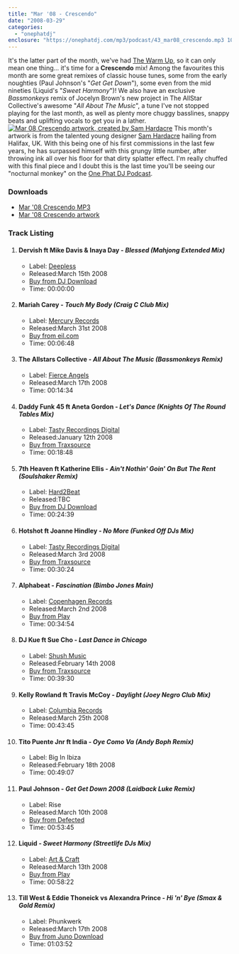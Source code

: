 ```yaml
---
title: "Mar '08 - Crescendo"
date: "2008-03-29"
categories: 
  - "onephatdj"
enclosure: "https://onephatdj.com/mp3/podcast/43_mar08_crescendo.mp3 102952250 audio/mpeg "
---
```


It's the latter part of the month, we've had [The Warm Up](https://www.simonjobling.com/blog/2008/mar08-the-warm-up), so it can only mean one thing... it's time for a **Crescendo** mix! Among the favourites this month are some great remixes of classic house tunes, some from the early noughties (Paul Johnson's "_Get Get Down_"), some even from the mid nineties (Liquid's "_Sweet Harmony_")! We also have an exclusive _Bassmonkeys_ remix of Jocelyn Brown's new project in The AllStar Collective's awesome "_All About The Music_", a tune I've not stopped playing for the last month, as well as plenty more chuggy basslines, snappy beats and uplifting vocals to get you in a lather. [![Mar 08 Crescendo artwork, created by Sam Hardacre](https://farm4.static.flickr.com/3074/2349823808_1987875d92.jpg?v=0 "Mar 08 Crescendo artwork, created by Sam Hardacre")](https://www.flickr.com/photos/peelhere/2349823808/ "Full details of the Mar 08 Crescendo artwork on Flickr") This month's artwork is from the talented young designer [Sam Hardacre](https://www.nocturnalmonkey.com/) hailing from Halifax, UK. With this being one of his first commissions in the last few years, he has surpassed himself with this grungy little number, after throwing ink all over his floor for that dirty splatter effect. I'm really chuffed with this final piece and I doubt this is the last time you'll be seeing our "nocturnal monkey" on the [One Phat DJ Podcast](https://onephatdj.com/podcast).

### Downloads

- [Mar '08 Crescendo MP3](https://onephatdj.com/mp3/podcast/43_mar08_crescendo.mp3)
- [Mar '08 Crescendo artwork](https://www.flickr.com/photos/peelhere/2349823808/)

### Track Listing

1. #### Dervish ft Mike Davis & Inaya Day - _Blessed (Mahjong Extended Mix)_
    
    - Label: [Deepless](https://www.deepless.ch)
    - Released:March 15th 2008
    - [Buy from DJ Download](https://www.djdownload.com/mp3-detail/Dervish+ft+Mike+Davis/Blessed/Hed+Kandi+Records/319577)
    - Time: 00:00:00
2. #### Mariah Carey - _Touch My Body (Craig C Club Mix)_
    
    - Label: [Mercury Records](https://www6.islandrecords.com/site/mercury.php)
    - Released:March 31st 2008
    - [Buy from eil.com](https://eil.com/shop/moreinfo.asp?catalogid=430582)
    - Time: 00:06:48
3. #### The Allstars Collective - _All About The Music (Bassmonkeys Remix)_
    
    - Label: [Fierce Angels](https://www.fierceangels.com/)
    - Released:March 17th 2008
    - Time: 00:14:34
4. #### Daddy Funk 45 ft Aneta Gordon - _Let's Dance (Knights Of The Round Tables Mix)_
    
    - Label: [Tasty Recordings Digital](https://www.tastyrecordings.co.uk)
    - Released:January 12th 2008
    - [Buy from Traxsource](https://www.traxsource.com/index.php?act=show&fc=tpage&cr=titles&cv=16502)
    - Time: 00:18:48
5. #### 7th Heaven ft Katherine Ellis - _Ain't Nothin' Goin' On But The Rent (Soulshaker Remix)_
    
    - Label: [Hard2Beat](https://www.hard2beat.com)
    - Released:TBC
    - [Buy from DJ Download](https://www.djdownload.com/mp3-detail/7th+Heaven+ft+Katherine+Ellis/Aint+Nothin+Goin+On+But+The+Rent/Ministry+Of+Sound/353985)
    - Time: 00:24:39
6. #### Hotshot ft Joanne Hindley - _No More (Funked Off DJs Mix)_
    
    - Label: [Tasty Recordings Digital](https://www.tastyrecordings.co.uk)
    - Released:March 3rd 2008
    - [Buy from Traxsource](https://www.traxsource.com/index.php?act=show&fc=tpage&cr=titles&cv=16921)
    - Time: 00:30:24
7. #### Alphabeat - _Fascination (Bimbo Jones Main)_
    
    - Label: [Copenhagen Records](https://www.copenhagenrecords.dk/)
    - Released:March 2nd 2008
    - [Buy from Play](https://www.play.com/Music/MP3-Download-Track/4-/5123418/Fascination/Product.html?aid=5122983)
    - Time: 00:34:54
8. #### DJ Kue ft Sue Cho - _Last Dance in Chicago_
    
    - Label: [Shush Music](https://www.shushmusic.com/)
    - Released:February 14th 2008
    - [Buy from Traxsource](https://www.traxsource.com/index.php?act=show&fc=tpage&cr=titles&cv=16527)
    - Time: 00:39:30
9. #### Kelly Rowland ft Travis McCoy - _Daylight (Joey Negro Club Mix)_
    
    - Label: [Columbia Records](https://www.columbiarecords.com/)
    - Released:March 25th 2008
    - Time: 00:43:45
10. #### Tito Puente Jnr ft India - _Oye Como Va (Andy Boph Remix)_
    
    - Label: Big In Ibiza
    - Released:February 18th 2008
    - Time: 00:49:07
11. #### Paul Johnson - _Get Get Down 2008 (Laidback Luke Remix)_
    
    - Label: Rise
    - Released:March 10th 2008
    - [Buy from Defected](https://www.defected.com/store/store-details-digital/Paul-Johnson---Get-Get-Down-(Laidback-Luke-Mix)/2001)
    - Time: 00:53:45
12. #### Liquid - _Sweet Harmony (Streetlife DJs Mix)_
    
    - Label: [Art & Craft](https://www.incentivemusic.com/)
    - Released:March 13th 2008
    - [Buy from Play](https://www.play.com/Music/MP3-Download-Track/4-/5218461/Sweet-Harmony/Product.html?aid=5218215)
    - Time: 00:58:22
13. #### Till West & Eddie Thoneick vs Alexandra Prince - _Hi 'n' Bye (Smax & Gold Remix)_
    
    - Label: Phunkwerk
    - Released:March 17th 2008
    - [Buy from Juno Download](https://www.junodownload.com/products/1306640-02.htm)
    - Time: 01:03:52
